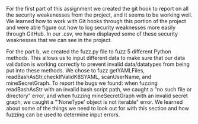 For the first part of this assignment we created the git hook to report on all the security weakenesses from the project, and it seems to be working well. We learned how to work with Git hooks through this portion of the project and were able figure out how to log security weaknesses more easily through GitHub. In our .csv, we have displayed some of these security weaknesses that we can see in the project.

For the part b, we created the fuzz.py file to fuzz 5 different Python methods. This allows us to input different data to make sure that our data validation is working correctly to prevent invalid data/datatypes from being put into these methods. We chose to fuzz getYAMLFiles, readBashAsStr,checkIfValidK8SYAML, scanUserName, and mineSecretGraph. To report the bugs we found: when fuzzing readBashAsStr with an invalid bash script path, we caught a "no such file or directory" error, and when fuzzing mineSecretGraph with an invalid secret graph, we caught a "'NoneType' object is not iterable" error. We learned about some of the things we need to look out for with this section and how fuzzing can be used to determine input errors.

